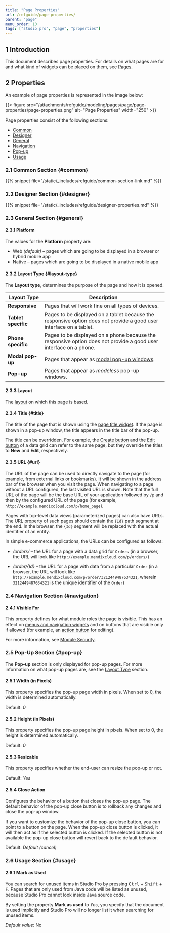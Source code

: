 ```yaml
---
title: "Page Properties"
url: /refguide/page-properties/
parent: "page"
menu_order: 10
tags: ["studio pro", "page", "properties"]
---
```


## 1 Introduction

This document describes page properties. For details on what pages are for and what kind of widgets can be placed on them, see [Pages](/refguide/pages/).

## 2 Properties

An example of page properties is represented in the image below:

{{< figure src="/attachments/refguide/modeling/pages/page/page-properties/page-properties.png" alt="Page Properties"   width="250"  >}}

Page properties consist of the following sections:

* [Common](#common)
* [Designer](#designer)
* [General](#general)
* [Navigation](#navigation)
* [Pop-up](#pop-up)
* [Usage](#usage)

### 2.1 Common Section {#common}

{{% snippet file="/static/_includes/refguide/common-section-link.md" %}}

### 2.2 Designer Section {#designer}

{{% snippet file="/static/_includes/refguide/designer-properties.md" %}}

### 2.3 General Section {#general}

#### 2.3.1 Platform

The values for the **Platform** property are:

* Web *(default)* – pages which are going to be displayed in a browser or hybrid mobile app
* Native – pages which are going to be displayed in a native mobile app

#### 2.3.2 Layout Type {#layout-type}

The **Layout type**, determines the purpose of the page and how it is opened.

| Layout Type         | Description                                                  |
| ------------------- | ------------------------------------------------------------ |
| **Responsive**      | Pages that will work fine on all types of devices.           |
| **Tablet specific** | Pages to be displayed on a tablet because the responsive option does not provide a good user interface on a tablet. |
| **Phone specific**  | Pages to be displayed on a phone because the responsive option does not provide a good user interface on a phone. |
| **Modal pop-up**    | Pages that appear as [modal pop-up windows](https://www.wikiwand.com/en/Modal_window). |
| **Pop-up**          | Pages that appear as *modeless* pop-up windows.              |

#### 2.3.3 Layout

The [layout](/refguide/layout/) on which this page is based.

#### 2.3.4 Title {#title}

The title of the page that is shown using the [page title widget](/refguide/page-title/). If the page is shown in a pop-up window, the title appears in the title bar of the pop-up. 

The title can be overridden. For example, the [Create button](/refguide/control-bar/) and the [Edit button](/refguide/control-bar/) of a data grid can refer to the same page, but they override the titles to **New** and **Edit**, respectively.

#### 2.3.5 URL {#url}

The URL of the page can be used to directly navigate to the page (for example, from external links or bookmarks). It will be shown in the address bar of the browser when you visit the page. When navigating to a page without a URL configured, the last visited URL is shown. Note that the full URL of the page will be the base URL of your application followed by `/p` and then by the configured URL of the page (for example, `http://example.mendixcloud.com/p/home_page`).

Pages with top-level data views (parameterized pages) can also have URLs. The URL property of such pages should contain the `{Id}` path segment at the end. In the browser, the `{Id}` segment will be replaced with the actual identifier of an entity.

In simple e-commerce applications, the URLs can be configured as follows:

* */orders/* – the URL for a page with a data grid for `Orders` (in a browser, the URL will look like `http://example.mendixcloud.com/p/orders/`)

* */order/{Id}* – the URL for a page with data from a particular `Order` (in a browser, the URL will look like `http://example.mendixcloud.com/p/order/3212449487634321`, wherein `3212449487634321` is the unique identifier of the `Order`)

### 2.4 Navigation Section {#navigation}

#### 2.4.1 Visible For

This property defines for what module roles the page is visible. This has an effect on [menus and navigation widgets](/refguide/menu-widgets/) and on buttons that are visible only if allowed (for example, an [action button](/refguide/button-widgets/) for editing).

For more information, see [Module Security](/refguide/module-security/).

### 2.5 Pop-Up Section {#pop-up}

The **Pop-up** section is only displayed for pop-up pages. For more information on what pop-up pages are, see the [Layout Type](#layout-type) section.

#### 2.5.1 Width (in Pixels)

This property specifies the pop-up page width in pixels. When set to 0, the width is determined automatically.

Default: *0*

#### 2.5.2 Height (in Pixels)

This property specifies the pop-up page height in pixels. When set to 0, the height is determined automatically.

Default: *0*

#### 2.5.3 Resizable

This property specifies whether the end-user can resize the pop-up or not.

Default: *Yes*

#### 2.5.4 Close Action

Configures the behavior of a button that closes the pop-up page. The default behavior of the pop-up close button is to rollback any changes and close the pop-up window. 

If you want to customize the behavior of the pop-up close button, you can point to a button on the page. When the pop-up close button is clicked, it will then act as if the selected button is clicked. If the selected button is not available the pop-up close button will revert back to the default behavior.

Default: *Default (cancel)*

### 2.6 Usage Section {#usage}

#### 2.6.1 Mark as Used

You can search for unused items in Studio Pro by pressing <kbd>Ctrl</kbd> + <kbd>Shift</kbd> + <kbd>F</kbd>. Pages that are only used from Java code will be listed as unused, because Studio Pro cannot look inside Java source code.

By setting the property **Mark as used** to *Yes*, you specify that the document is used implicitly and Studio Pro will no longer list it when searching for unused items.

*Default value*: No